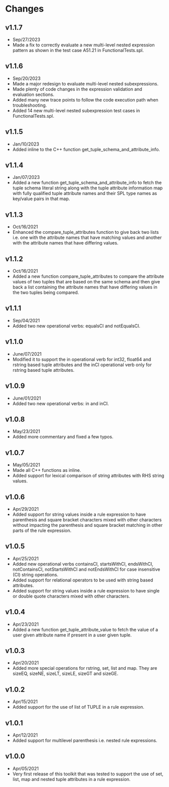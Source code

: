 # Changes

## v1.1.7
* Sep/27/2023
* Made a fix to correctly evaluate a new multi-level nested expression pattern as shown in the test case A51.21 in FunctionalTests.spl.

## v1.1.6
* Sep/20/2023
* Made a major redesign to evaluate multi-level nested subexpressions.
* Made plenty of code changes in the expression validation and evaluation sections.
* Added many new trace points to follow the code execution path when troubleshooting.
* Added 14 new multi-level nested subexpression test cases in FunctionalTests.spl.

## v1.1.5
* Jan/10/2023
* Added inline to the C++ function get_tuple_schema_and_attribute_info.

## v1.1.4
* Jan/07/2023
* Added a new function get_tuple_schema_and_attribute_info to fetch the tuple schema literal string along with the tuple attribute information map with fully qualified tuple attribute names and their SPL type names as key/value pairs in that map. 

## v1.1.3
* Oct/16/2021
* Enhanced the compare_tuple_attributes function to give back two lists i.e. one with the attribute names that have matching values and another with the attribute names that have differing values.

## v1.1.2
* Oct/16/2021
* Added a new function compare_tuple_attributes to compare the attribute values of two tuples that are based on the same schema and then give back a list containing the attribute names that have differing values in the two tuples being compared.

## v1.1.1
* Sep/04/2021
* Added two new operational verbs: equalsCI and notEqualsCI.

## v1.1.0
* June/07/2021
* Modified it to support the in operational verb for int32, float64 and rstring based tuple attributes and the inCI operational verb only for rstring based tuple attributes.

## v1.0.9
* June/01/2021
* Added two new operational verbs: in and inCI.

## v1.0.8
* May/23/2021
* Added more commentary and fixed a few typos.

## v1.0.7
* May/05/2021
* Made all C++ functions as inline.
* Added support for lexical comparison of string attributes with RHS string values.

## v1.0.6
* Apr/29/2021
* Added support for string values inside a rule expression to have parenthesis and square bracket characters mixed with other characters without impacting the parenthesis and square bracket matching in other parts of the rule expression.

## v1.0.5
* Apr/25/2021
* Added new operational verbs containsCI, startsWithCI, endsWithCI, notContainsCI, notStartsWithCI and notEndsWithCI for case insensitive (CI) string operations.
* Added support for relational operators to be used with string based attributes.
* Added support for string values inside a rule expression to have single or double quote characters mixed with other characters.

## v1.0.4
* Apr/23/2021
* Added a new function get_tuple_attribute_value to fetch the value of a user given attribute name if present in a user given tuple.

## v1.0.3
* Apr/20/2021
* Added more special operations for rstring, set, list and map. They are sizeEQ, sizeNE, sizeLT, sizeLE, sizeGT and sizeGE.

## v1.0.2
* Apr/15/2021
* Added support for the use of list of TUPLE in a rule expression.

## v1.0.1
* Apr/12/2021
* Added support for multilevel parenthesis i.e. nested rule expressions.

## v1.0.0
* Apr/05/2021
* Very first release of this toolkit that was tested to support the use of set, list, map and nested tuple attributes in a rule expression.
